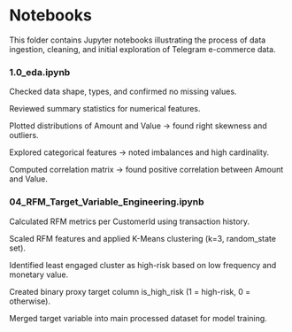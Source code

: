 # Notebooks

This folder contains Jupyter notebooks illustrating the process of data ingestion, cleaning, and initial exploration of Telegram e-commerce data.

### 1.0_eda.ipynb

Checked data shape, types, and confirmed no missing values.

Reviewed summary statistics for numerical features.

Plotted distributions of Amount and Value → found right skewness and outliers.

Explored categorical features → noted imbalances and high cardinality.

Computed correlation matrix → found positive correlation between Amount and Value.

### 04_RFM_Target_Variable_Engineering.ipynb

Calculated RFM metrics per CustomerId using transaction history.

Scaled RFM features and applied K-Means clustering (k=3, random_state set).

Identified least engaged cluster as high-risk based on low frequency and monetary value.

Created binary proxy target column is_high_risk (1 = high-risk, 0 = otherwise).

Merged target variable into main processed dataset for model training.